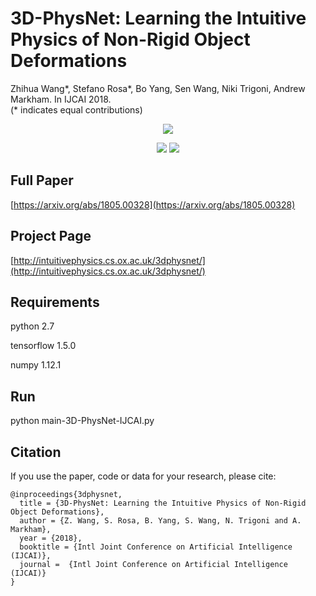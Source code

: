 # 3D-PhysNet: Learning the Intuitive Physics of Non-Rigid Object Deformations
Zhihua Wang*, Stefano Rosa*, Bo Yang, Sen Wang, Niki Trigoni, Andrew Markham. In IJCAI 2018. <br />
(* indicates equal contributions)

<p align="center">
  <img src="http://intuitivephysics.cs.ox.ac.uk/3dphysnet/index_files/landingheading.jpg">
</p>

<p align="center">
  <img src="http://intuitivephysics.cs.ox.ac.uk/3dphysnet/index_files/baymax.gif">
  <img src="http://intuitivephysics.cs.ox.ac.uk/3dphysnet/index_files/bridge.gif">  
</p>

## Full Paper
[https://arxiv.org/abs/1805.00328](https://arxiv.org/abs/1805.00328)

## Project Page
[http://intuitivephysics.cs.ox.ac.uk/3dphysnet/](http://intuitivephysics.cs.ox.ac.uk/3dphysnet/)

## Requirements
python 2.7

tensorflow 1.5.0

numpy 1.12.1

## Run
python main-3D-PhysNet-IJCAI.py

## Citation
If you use the paper, code or data for your research, please cite:
```
@inproceedings{3dphysnet,
  title = {3D-PhysNet: Learning the Intuitive Physics of Non-Rigid Object Deformations},
  author = {Z. Wang, S. Rosa, B. Yang, S. Wang, N. Trigoni and A. Markham},
  year = {2018},
  booktitle = {Intl Joint Conference on Artificial Intelligence (IJCAI)},
  journal =  {Intl Joint Conference on Artificial Intelligence (IJCAI)}
}
